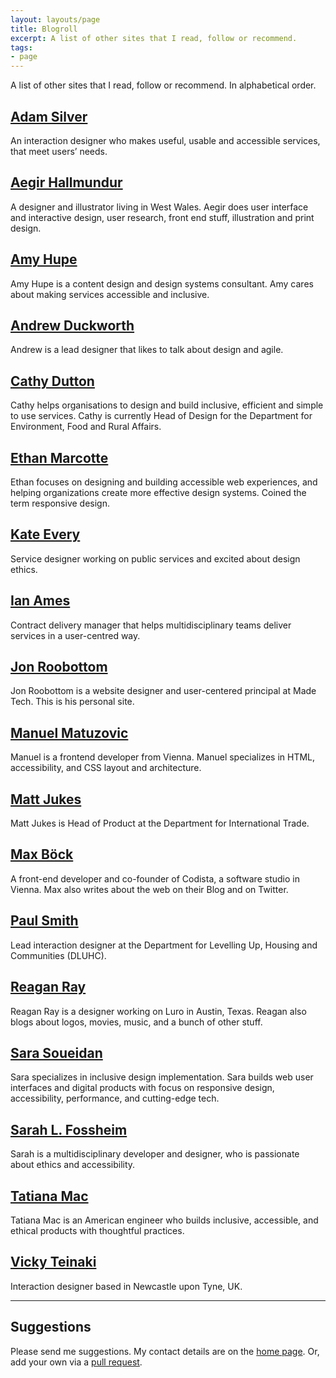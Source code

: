 ```yaml
---
layout: layouts/page
title: Blogroll
excerpt: A list of other sites that I read, follow or recommend.
tags:
- page
---
```


A list of other sites that I read, follow or recommend. In alphabetical order.

## [Adam Silver](https://adamsilver.io/)
An interaction designer who makes useful, usable and accessible services, that meet users’ needs.

## [Aegir Hallmundur](http://aegir.org/)
A designer and illustrator living in West Wales. Aegir does user interface and interactive design, user research, front end stuff, illustration and print design.

## [Amy Hupe](https://amyhupe.co.uk/)
Amy Hupe is a content design and design systems consultant. Amy cares about making services accessible and inclusive.

## [Andrew Duckworth](https://grillopress.github.io/)
Andrew is a lead designer that likes to talk about design and agile.

## [Cathy Dutton](https://cathydutton.co.uk/)
Cathy helps organisations to design and build inclusive, efficient and simple to use services. Cathy is currently Head of Design for the Department for Environment, Food and Rural Affairs.

## [Ethan Marcotte](https://ethanmarcotte.com/)
Ethan focuses on designing and building accessible web experiences, and helping organizations create more effective design systems. Coined the term responsive design.

## [Kate Every](https://kate-every.medium.com/)
Service designer working on public services and excited about design ethics.

## [Ian Ames](https://ames.world/)
Contract delivery manager that helps multidisciplinary teams deliver services in a user-centred way.

## [Jon Roobottom](https://roobottom.com/)
Jon Roobottom is a website designer and user-centered principal at Made Tech. This is his personal site.

## [Manuel Matuzovic](https://www.matuzo.at/)
Manuel is a frontend developer from Vienna. Manuel specializes in HTML, accessibility, and CSS layout and architecture.

## [Matt Jukes](https://digitalbydefault.com/)
Matt Jukes is Head of Product at the Department for International Trade.

## [Max Böck](https://mxb.dev/)
A front-end developer and co-founder of Codista, a software studio in Vienna.
Max also writes about the web on their Blog and on Twitter.

## [Paul Smith](https://paulsmith.site/)
Lead interaction designer at the Department for Levelling Up, Housing and Communities (DLUHC).

## [Reagan Ray](https://reaganray.com/)
Reagan Ray is a designer working on Luro in Austin, Texas. Reagan also blogs about logos, movies, music, and a bunch of other stuff.

## [Sara Soueidan](https://www.sarasoueidan.com/)
Sara specializes in inclusive design implementation. Sara builds web user interfaces and digital products with focus on responsive design, accessibility, performance, and cutting-edge tech.

## [Sarah L. Fossheim](https://fossheim.io/)
Sarah is a multidisciplinary developer and designer, who is passionate about ethics and accessibility.

## [Tatiana Mac](https://www.tatianamac.com/)
Tatiana Mac is an American engineer who builds inclusive, accessible, and ethical products with thoughtful practices.

## [Vicky Teinaki](https://www.vickyteinaki.com)
Interaction designer based in Newcastle upon Tyne, UK.

***

## Suggestions

Please send me suggestions. My contact details are on the [home page](/). Or, add your own via a [pull request](https://github.com/benjystanton/benjystanton.github.io/blob/main/src/blogroll.md).

<!-- https://matthiasott.com/ -->
<!-- https://hollidazed.co.uk/ -->
<!-- https://www.craigabbott.co.uk/ -->
<!-- https://gilest.org/ -->
<!-- https://loudowne.com/ -->
<!-- https://www.gerireid.com/ -->
<!-- https://chriscoyier.net/ -->
<!-- Ian Ames -->
<!-- hidde.blog -->